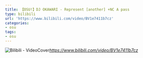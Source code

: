 ```yaml
---
title: 【OSU!】DJ OKAWARI - Represent [another] +NC A pass
type: bilibili
url: 'https://www.bilibili.com/video/BV1e7411b7cz'
categories:
- osu
tags:
- osu
---
```


![Bilibili - VideoCover](https://cdn.jsdelivr.net/gh/Meglody/Meglody.github.io@gh-pages/images/bilibili-cover/bilibili-cover-1.webp)_https://www.bilibili.com/video/BV1e7411b7cz_

<!-- more -->